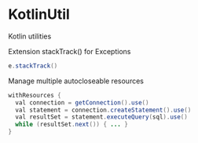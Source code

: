 # KotlinUtil

Kotlin utilities

Extension stackTrack() for Exceptions
```java
e.stackTrack()
```

Manage multiple autocloseable resources 
```java
withResources {
  val connection = getConnection().use()
  val statement = connection.createStatement().use()
  val resultSet = statement.executeQuery(sql).use()
  while (resultSet.next()) { ... }
}
```



